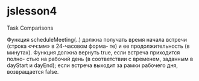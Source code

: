 # jslesson4
Task Comparisons

Функция scheduleMeeting(..) должна получать время
начала встречи (строка «чч:мм» в 24-часовом форма-
те) и ее продолжительность (в минутах). Функция
должна вернуть true, если встреча приходится полно-
стью на рабочий день (в соответствии с временем,
заданным в dayStart и dayEnd); если встреча выходит
за рамки рабочего дня, возвращается false.